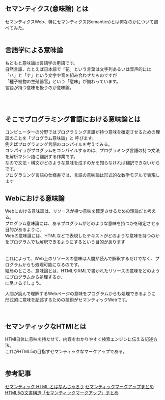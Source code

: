 ## セマンティクス(意味論) とは

セマンティクスWeb、特にセマンティクス(Semantics)とは何なのかについて調べてみた。<br>
<br>






## 言語学による意味論

もともと意味論は言語学の用語です。 <br>
自然言語、たとえば日本語で「花」という言葉は文字列あるいは音声的には「ハ」と「ナ」という文字や音を組み合わせたものですが <br>
「種子植物の生殖器官」という「意味」が備わっています。 <br>
言語が持つ意味を扱うのが意味論。


<br>
<br>


## そこでプログラミング言語における意味論とは

コンピューターの分野ではプログラミング言語が持つ意味を確定させるための理論のことを「プログラム意味論」と 呼びます。<br>
例えばプログラミング言語のコンパイルを考えてみる。 <br>
コンパイラがプログラムをコンパイルするのは、プログラミング言語の持つ文法を解析マシン語に翻訳する作業です。<br>
なので文法・構文がどのような意味を成すのかを知らなければ翻訳できないからです。<br>
プログラミング言語の仕様書では、言語の意味論は形式的な数学モデルで表現します<br>





## Webにおける意味論

Webにおける意味論は、リソースが持つ意味を確定させるための理論だと考える。<br>
プログラム意味論には、あるプログラムがどのような意味を持つかを確定させる目的があるように、<br>
Webの意味論には、HTMLなどで表現したテキストがどのような意味を持つのかをプログラムでも解釈できるようにするという目的があります<br>
<br>
<br>
これによって、Web上のリソースの意味は人間が読んで解釈するだけでなく、プログラムからも処理可能になるのです。<br>
結局のところ、意味論とは、HTMLやXMLで書かれたリソースの意味をどのようにプログラムから処理するか、<br>
に尽きるでしょう。<br>

人間が読んで理解するWebページの意味をプログラムからも処理できるように形式的に意味を記述するための技術がセマンティックWebです。<br>


<br>



## セマンティックなHTMlとは

HTMl自体に意味を持たせて、内容をわかりやすく検索エンジンに伝える記述方法。<br>
これがHTML5の目指すセマンティックなマークアップである。
<br>
<br>


## 参考記事









[セマンティック HTML とはなんじゃろう](https://vosegus.org/2012/06/02/what-is-semantic-html/)
[セマンティックマークアップまとめ](https://bsj-k.com/html5-semantic-markup/)
[HTML5の文書構造「セマンティックマークアップ」まとめ](https://bsj-k.com/html5-semantic-markup/)






